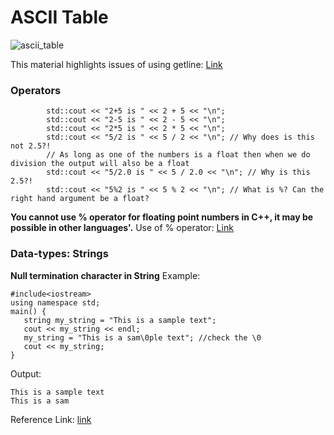 # ASCII Table
![ascii_table](https://user-images.githubusercontent.com/103468688/178577185-e873a227-efbc-4873-8dac-ef2109f49a19.jpg)



This material highlights issues of using getline: [Link](https://stackoverflow.com/questions/7786994/c-getline-isnt-waiting-for-input-from-console-when-called-multiple-times) 


### Operators 
```
        std::cout << "2+5 is " << 2 + 5 << "\n";
        std::cout << "2-5 is " << 2 - 5 << "\n";
        std::cout << "2*5 is " << 2 * 5 << "\n";
        std::cout << "5/2 is " << 5 / 2 << "\n"; // Why does is this not 2.5?!
        // As long as one of the numbers is a float then when we do division the output will also be a float
        std::cout << "5/2.0 is " << 5 / 2.0 << "\n"; // Why is this 2.5?!
        std::cout << "5%2 is " << 5 % 2 << "\n"; // What is %? Can the right hand argument be a float?
```
**You cannot use % operator for floating point numbers in C++, it may be possible in other languages'.** Use of % operator: [Link](https://www.geeksforgeeks.org/can-use-operator-floating-point-numbers/)

### Data-types: Strings
**Null termination character in String** 
Example:
```
#include<iostream>
using namespace std;
main() {
   string my_string = "This is a sample text";
   cout << my_string << endl;
   my_string = "This is a sam\0ple text"; //check the \0
   cout << my_string;
}
```
Output:
```
This is a sample text
This is a sam
```
Reference Link: [link](https://www.tutorialspoint.com/what-is-a-null-terminated-string-in-c-cplusplus#:~:text=The%20null%20terminated%20strings%20are,terminated%20strings%20by%20the%20compiler.)


